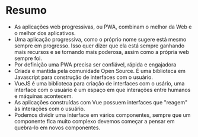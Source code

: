 # Resumo

- As aplicações web progressivas, ou PWA, combinam o melhor da Web e o melhor dos aplicativos.
- Uma aplicação progressiva, como o próprio nome sugere está mesmo sempre em progresso. Isso quer dizer que ela está sempre ganhando mais recursos e se tornando mais poderosa, assim como a própria web sempre foi.
- Por definição uma PWA precisa ser confiável, rápida e engajadora
- Criada e mantida pela comunidade Open Source. É uma biblioteca em Javascript para construção de interfaces com o usuário.
- VueJS é uma biblioteca para criação de interfaces com o usário, uma interface com o usuário é um espaço em que interações entre humanos e máquinas acontecem.
- As aplicações construídas com Vue possuem interfaces que "reagem" às interações com o usuário.
- Podemos dividir uma interface em vários componentes, sempre que um componente fica muito complexo devemos começar a pensar em quebra-lo em novos componentes.
